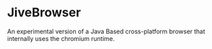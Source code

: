 # JiveBrowser

An experimental version of a Java Based cross-platform browser that internally uses the chromium runtime. 

